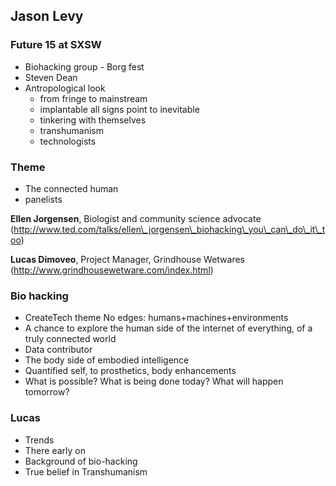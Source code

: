 ## Jason Levy
### Future 15 at SXSW
- Biohacking group - Borg fest
- Steven Dean
- Antropological look 
	- from fringe to mainstream
	- implantable all signs point to inevitable
	- tinkering with themselves
	- transhumanism
	- technologists
		 
		 
		 
### Theme
- The connected human
- panelists


**Ellen Jorgensen**, Biologist and community science advocate (http://www.ted.com/talks/ellen\_jorgensen\_biohacking\_you\_can\_do\_it\_too)
 
**Lucas Dimoveo**, Project Manager, Grindhouse Wetwares (http://www.grindhousewetware.com/index.html)

### Bio hacking
- CreateTech theme No edges: humans+machines+environments
- A chance to explore the human side of the internet of everything, of a truly connected world
- Data contributor
- The body side of embodied intelligence
- Quantified self, to prosthetics, body enhancements
- What is possible? What is being done today? What will happen tomorrow?

### Lucas 
- Trends 
- There early on
- Background of bio-hacking 
- True belief in Transhumanism


